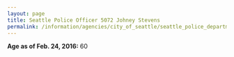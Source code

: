 ```yaml
---
layout: page
title: Seattle Police Officer 5072 Johney Stevens
permalink: /information/agencies/city_of_seattle/seattle_police_department/copbook/5072/
---
```


**Age as of Feb. 24, 2016:** 60
